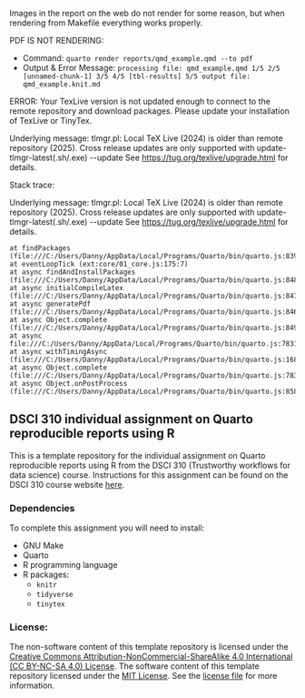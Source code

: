 Images in the report on the web do not render for some reason, but when rendering from Makefile everything works properly.

PDF IS NOT RENDERING:
- Command: `quarto render reports/qmd_example.qmd --to pdf`
- Output & Error Message: `processing file: qmd_example.qmd
1/5
2/5 [unnamed-chunk-1]
3/5
4/5 [tbl-results]
5/5
output file: qmd_example.knit.md
`

ERROR: Your TexLive version is not updated enough to connect to the remote repository and download packages. Please update your installation of TexLive or TinyTex.

Underlying message:
tlmgr.pl: Local TeX Live (2024) is older than remote repository (2025).
Cross release updates are only supported with
  update-tlmgr-latest(.sh/.exe) --update
See https://tug.org/texlive/upgrade.html for details.


Stack trace:

Underlying message:
tlmgr.pl: Local TeX Live (2024) is older than remote repository (2025).
Cross release updates are only supported with
  update-tlmgr-latest(.sh/.exe) --update
See https://tug.org/texlive/upgrade.html for details.

    at findPackages (file:///C:/Users/Danny/AppData/Local/Programs/Quarto/bin/quarto.js:83966:27)
    at eventLoopTick (ext:core/01_core.js:175:7)
    at async findAndInstallPackages (file:///C:/Users/Danny/AppData/Local/Programs/Quarto/bin/quarto.js:84812:30)
    at async initialCompileLatex (file:///C:/Users/Danny/AppData/Local/Programs/Quarto/bin/quarto.js:84704:39)
    at async generatePdf (file:///C:/Users/Danny/AppData/Local/Programs/Quarto/bin/quarto.js:84647:22)
    at async Object.complete (file:///C:/Users/Danny/AppData/Local/Programs/Quarto/bin/quarto.js:84929:27)
    at async file:///C:/Users/Danny/AppData/Local/Programs/Quarto/bin/quarto.js:78314:31
    at async withTimingAsync (file:///C:/Users/Danny/AppData/Local/Programs/Quarto/bin/quarto.js:16879:25)
    at async Object.complete (file:///C:/Users/Danny/AppData/Local/Programs/Quarto/bin/quarto.js:78307:13)
    at async Object.onPostProcess (file:///C:/Users/Danny/AppData/Local/Programs/Quarto/bin/quarto.js:85808:36)

## DSCI 310 individual assignment on Quarto reproducible reports using R

This is a template repository 
for the individual assignment on Quarto reproducible reports using R
from the DSCI 310 (Trustworthy workflows for data science) course.
Instructions for this assignment can be found on the DSCI 310 course website 
[here](https://ubc-dsci.github.io/dsci-310-student/individual_assignment4).

### Dependencies

To complete this assignment you will need to install:
- GNU Make
- Quarto
- R programming language
- R packages:
  - `knitr`
  - `tidyverse`
  - `tinytex`

### License:
The non-software content of this template repository is licensed under the 
[Creative Commons Attribution-NonCommercial-ShareAlike 4.0 International (CC BY-NC-SA 4.0) License](https://creativecommons.org/licenses/by-nc-sa/4.0/). 
The software content of this template repository licensed under the [MIT License](https://spdx.org/licenses/MIT.html). See the [license file](LICENSE.md) for more information.
